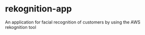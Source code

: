 # rekognition-app
An application for facial recognition of customers by using the AWS rekognition tool
